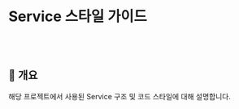 # Service 스타일 가이드
<br/><br/>



## :speech_balloon: 개요

해당 프로젝트에서 사용된 Service 구조 및 코드 스타일에 대해 설명합니다.

<br/><br/>


## 